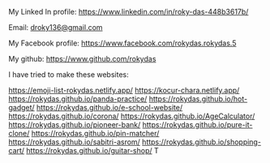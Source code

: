 My Linked In profile: https://www.linkedin.com/in/roky-das-448b3617b/

Email: droky136@gmail.com

My Facebook profile: https://www.facebook.com/rokydas.rokydas.5

My github: https://www.github.com/rokydas

I have tried to make these websites:

https://emoji-list-rokydas.netlify.app/
https://kocur-chara.netlify.app/
https://rokydas.github.io/panda-practice/
https://rokydas.github.io/hot-gadget/
https://rokydas.github.io/e-school-website/
https://rokydas.github.io/corona/
https://rokydas.github.io/AgeCalculator/
https://rokydas.github.io/pioneer-bank/
https://rokydas.github.io/pure-it-clone/
https://rokydas.github.io/pin-matcher/
https://rokydas.github.io/sabitri-asrom/
https://rokydas.github.io/shopping-cart/
https://rokydas.github.io/guitar-shop/
T

